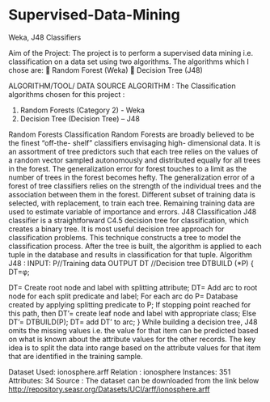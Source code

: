 # Supervised-Data-Mining
Weka, J48 Classifiers


Aim of the Project:
The project is to perform a supervised data mining i.e. classification on a data set using two
algorithms.
The algorithms which I chose are:
 Random Forest (Weka)
 Decision Tree (J48)

ALGORITHM/TOOL/ DATA SOURCE
ALGORITHM :
The Classification algorithms chosen for this project :
1. Random Forests (Category 2) - Weka
2. Decision Tree (Decision Tree) – J48

Random Forests Classification
Random Forests are broadly believed to be the finest “off-the- shelf” classifiers envisaging high-
dimensional data. It is an assortment of tree predictors such that each tree relies on the values of a
random vector sampled autonomously and distributed equally for all trees in the forest. The
generalization error for forest touches to a limit as the number of trees in the forest becomes hefty.
The generalization error of a forest of tree classifiers relies on the strength of the individual trees
and the association between them in the forest. Different subset of training data is selected, with
replacement, to train each tree. Remaining training data are used to estimate variable of importance
and errors.
J48 Classification
J48 classifier is a straightforward C4.5 decision tree for classification, which creates a binary tree. It is
most useful decision tree approach for classification problems. This technique constructs a tree to
model the classification process. After the tree is built, the algorithm is applied to each tuple in the
database and results in classification for that tuple.
Algorithm J48 :
INPUT:
P//Training data
OUTPUT
DT //Decision tree
DTBUILD (*P)
{
DT=φ;

DT= Create root node and label with splitting attribute;
DT= Add arc to root node for each split predicate and label;
For each arc do
P= Database created by applying splitting predicate to P;
If stopping point reached for this path, then
DT’= create leaf node and label with
appropriate class;
Else
DT’= DTBUILD(P);
DT= add DT’ to arc;
}
While building a decision tree, J48 omits the missing values i.e. the value for that item can be
predicted based on what is known about the attribute values for the other records. The key idea is to
split the data into range based on the attribute values for that item that are identified in the training
sample.




Dataset Used: ionosphere.arff
Relation : ionosphere
Instances: 351
Attributes: 34
Source : The dataset can be downloaded from the link below
http://repository.seasr.org/Datasets/UCI/arff/ionosphere.arff
